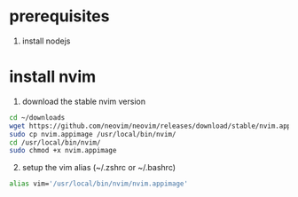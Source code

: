# prerequisites
1. install nodejs

# install nvim
1. download the stable nvim version
```sh
cd ~/downloads
wget https://github.com/neovim/neovim/releases/download/stable/nvim.appimage
sudo cp nvim.appimage /usr/local/bin/nvim/
cd /usr/local/bin/nvim/
sudo chmod +x nvim.appimage
```

2. setup the vim alias (~/.zshrc or ~/.bashrc)
```sh
alias vim='/usr/local/bin/nvim/nvim.appimage'
```
